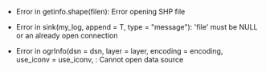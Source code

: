 - Error in getinfo.shape(filen): Error opening SHP file

- Error in sink(my_log, append = T, type = "message"): 'file' must be NULL or an already open connection

- Error in ogrInfo(dsn = dsn, layer = layer, encoding = encoding, use_iconv = use_iconv, : Cannot open data source

